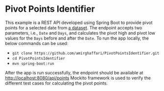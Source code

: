 # Pivot Points Identifier

This example is a REST API developed using Spring Boot to provide pivot points for a selected date from [a dataset](https://github.com/plotly/datasets/blame/master/tesla-stock-price.csv). The endpoint accepts two parameters, i.e., `Date` and `Days`, and calculates the pivot high and pivot low values for the `Days` before and after the `Date`. To run the app locally, the below commands can be used:

- `git clone https://github.com/amirghaffari/PivotPointsIdentifier.git`
- `cd PivotPointsIdentifier`
- `mvn spring-boot:run`

After the app is run successfully, the endpoint should be available at [http://localhost:8080/api/points](http://localhost:8080/api/points?date=2018-10-10&days=4)
Mockito framework is used to verify the different test cases for calculating the pivot points.
